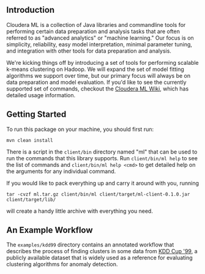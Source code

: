 Introduction
------------
Cloudera ML is a collection of Java libraries and commandline tools for performing certain data preparation
and analysis tasks that are often referred to as "advanced analytics" or "machine learning." Our focus is
on simplicity, reliability, easy model interpretation, minimal parameter tuning, and integration with other
tools for data preparation and analysis.

We're kicking things off by introducing a set of tools for performing scalable k-means clustering on
Hadoop. We will expand the set of model fitting algorithms we support over time, but our primary focus will
always be on data preparation and model evaluation. If you'd like to see the currently supported set of commands,
checkout the [Cloudera ML Wiki](https://github.com/cloudera/ml/wiki), which has detailed usage information.

Getting Started
---------------
To run this package on your machine, you should first run:

	mvn clean install

There is a script in the `client/bin` directory named "ml" that can be used to run the commands
that this library supports. Run `client/bin/ml help` to see the list of commands and
`client/bin/ml help <cmd>` to get detailed help on the arguments for any individual command.

If you would like to pack everything up and carry it around with you, running

	tar -cvzf ml.tar.gz client/bin/ml client/target/ml-client-0.1.0.jar client/target/lib/

will create a handy little archive with everything you need.

An Example Workflow
-------------------
The `examples/kdd99` directory contains an annotated workflow that describes the process of finding clusters
in some data from [KDD Cup '99](http://kdd.ics.uci.edu/databases/kddcup99/kddcup99.html), a publicly available
dataset that is widely used as a reference for evaluating clustering algorithms for anomaly detection.

